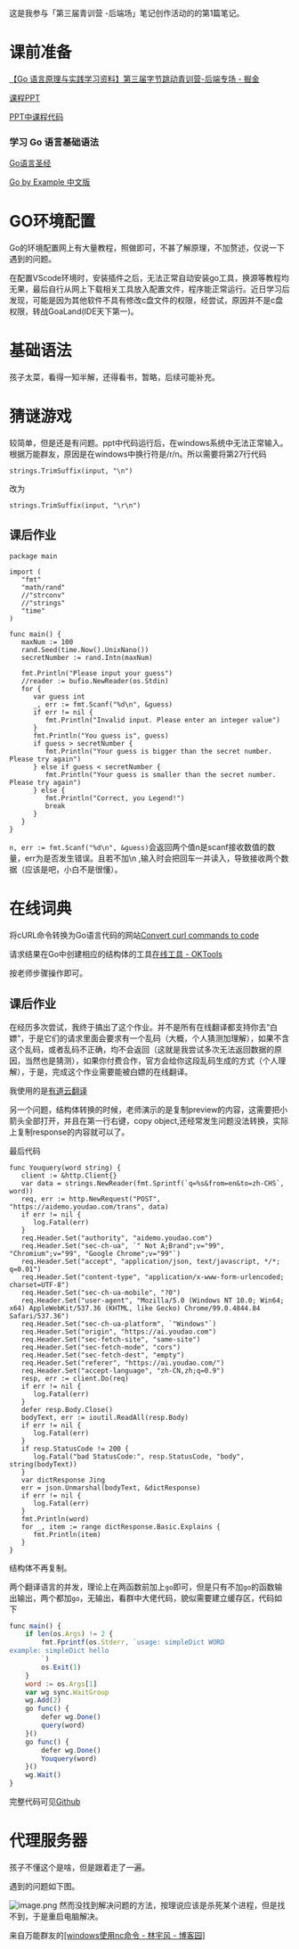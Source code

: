 这是我参与「第三届青训营 -后端场」笔记创作活动的的第1篇笔记。

# 课前准备
[【Go 语言原理与实践学习资料】第三届字节跳动青训营-后端专场 - 掘金](https://juejin.cn/post/7093721879462019102)

[课程PPT](https://bytedance.feishu.cn/file/boxcnQnHXuDOdzd8CqVid7nQLmg?source_type=message&from=message)

[PPT中课程代码](https://github.com/wangkechun/go-by-example)
### 学习 Go 语言基础语法
[Go语言圣经](https://books.studygolang.com/gopl-zh/)

[Go by Example 中文版](https://gobyexample-cn.github.io/)
# GO环境配置
Go的环境配置网上有大量教程，照做即可，不甚了解原理，不加赘述，仅说一下遇到的问题。

在配置VScode环境时，安装插件之后，无法正常自动安装go工具，换源等教程均无果，最后自行从网上下载相关工具放入配置文件，程序能正常运行。近日学习后发现，可能是因为其他软件不具有修改c盘文件的权限，经尝试，原因并不是c盘权限，转战GoaLand(IDE天下第一)。
# 基础语法
孩子太菜，看得一知半解，还得看书，暂略，后续可能补充。
# 猜谜游戏
较简单，但是还是有问题。ppt中代码运行后，在windows系统中无法正常输入。根据万能群友，原因是在windows中换行符是/r/n。所以需要将第27行代码

`strings.TrimSuffix(input, "\n")`

改为

`strings.TrimSuffix(input, "\r\n")`

## 课后作业

```
package main

import (
   "fmt"
   "math/rand"
   //"strconv"
   //"strings"
   "time"
)

func main() {
   maxNum := 100
   rand.Seed(time.Now().UnixNano())
   secretNumber := rand.Intn(maxNum)

   fmt.Println("Please input your guess")
   //reader := bufio.NewReader(os.Stdin)
   for {
      var guess int
      _, err := fmt.Scanf("%d\n", &guess)
      if err != nil {
         fmt.Println("Invalid input. Please enter an integer value")
      }
      fmt.Println("You guess is", guess)
      if guess > secretNumber {
         fmt.Println("Your guess is bigger than the secret number. Please try again")
      } else if guess < secretNumber {
         fmt.Println("Your guess is smaller than the secret number. Please try again")
      } else {
         fmt.Println("Correct, you Legend!")
         break
      }
   }
}
```
`n, err := fmt.Scanf("%d\n", &guess)`会返回两个值n是scanf接收数值的数量，err为是否发生错误。且若不加\n ,输入时会把回车一并读入，导致接收两个数据（应该是吧，小白不是很懂）。

# 在线词典
将cURL命令转换为Go语言代码的网站[Convert curl commands to code](https://curlconverter.com/")

请求结果在Go中创建相应的结构体的工具[在线工具 - OKTools](https://oktools.net/json2go/")

按老师步骤操作即可。

## 课后作业

在经历多次尝试，我终于搞出了这个作业。并不是所有在线翻译都支持你去“白嫖”，于是它们的请求里面会要求有一个乱码（大概，个人猜测加理解），如果不含这个乱码，或者乱码不正确，均不会返回（这就是我尝试多次无法返回数据的原因，当然也是猜测），如果你付费合作，官方会给你这段乱码生成的方式（个人理解），于是，完成这个作业需要能被白嫖的在线翻译。

我使用的是[有道云翻译](https://ai.youdao.com/product-fanyi-text.s)

另一个问题，结构体转换的时候，老师演示的是复制preview的内容，这需要把小箭头全部打开，并且在第一行右键，copy object,还经常发生问题没法转换，实际上复制response的内容就可以了。

最后代码
```
func Youquery(word string) {
   client := &http.Client{}
   var data = strings.NewReader(fmt.Sprintf(`q=%s&from=en&to=zh-CHS`, word))
   req, err := http.NewRequest("POST", "https://aidemo.youdao.com/trans", data)
   if err != nil {
      log.Fatal(err)
   }
   req.Header.Set("authority", "aidemo.youdao.com")
   req.Header.Set("sec-ch-ua", `" Not A;Brand";v="99", "Chromium";v="99", "Google Chrome";v="99"`)
   req.Header.Set("accept", "application/json, text/javascript, */*; q=0.01")
   req.Header.Set("content-type", "application/x-www-form-urlencoded; charset=UTF-8")
   req.Header.Set("sec-ch-ua-mobile", "?0")
   req.Header.Set("user-agent", "Mozilla/5.0 (Windows NT 10.0; Win64; x64) AppleWebKit/537.36 (KHTML, like Gecko) Chrome/99.0.4844.84 Safari/537.36")
   req.Header.Set("sec-ch-ua-platform", `"Windows"`)
   req.Header.Set("origin", "https://ai.youdao.com")
   req.Header.Set("sec-fetch-site", "same-site")
   req.Header.Set("sec-fetch-mode", "cors")
   req.Header.Set("sec-fetch-dest", "empty")
   req.Header.Set("referer", "https://ai.youdao.com/")
   req.Header.Set("accept-language", "zh-CN,zh;q=0.9")
   resp, err := client.Do(req)
   if err != nil {
      log.Fatal(err)
   }
   defer resp.Body.Close()
   bodyText, err := ioutil.ReadAll(resp.Body)
   if err != nil {
      log.Fatal(err)
   }
   if resp.StatusCode != 200 {
      log.Fatal("bad StatusCode:", resp.StatusCode, "body", string(bodyText))
   }
   var dictResponse Jing
   err = json.Unmarshal(bodyText, &dictResponse)
   if err != nil {
      log.Fatal(err)
   }
   fmt.Println(word)
   for _, item := range dictResponse.Basic.Explains {
      fmt.Println(item)
   }
}
```

结构体不再复制。

两个翻译语言的并发，理论上在两函数前加上`go`即可，但是只有不加`go`的函数输出输出，两个都加`go`，无输出，看群中大佬代码，貌似需要建立缓存区，代码如下


```js
func main() {
	if len(os.Args) != 2 {
		fmt.Fprintf(os.Stderr, `usage: simpleDict WORD
example: simpleDict hello
		`)
		os.Exit(1)
	}
	word := os.Args[1]
	var wg sync.WaitGroup
	wg.Add(2)
	go func() {
		defer wg.Done()
		query(word)
	}()
	go func() {
		defer wg.Done()
		Youquery(word)
	}()
	wg.Wait()
}
```
完整代码可见[Github](https://github.com/Moonhoro/Go-Study-notes/blob/main/Day1%20work/simpledict.go)

# 代理服务器

孩子不懂这个是啥，但是跟着走了一遍。

遇到的问题如下图。

![image.png](https://p3-juejin.byteimg.com/tos-cn-i-k3u1fbpfcp/eb79dbe973924f86a924a4a3509378dc~tplv-k3u1fbpfcp-watermark.image?)
然而没找到解决问题的方法，按理说应该是杀死某个进程，但是找不到，于是重启电脑解决。

来自万能群友的[[windows使用nc命令 - 林宇风 - 博客园]](https://www.cnblogs.com/linyufeng/p/13206252.html)
